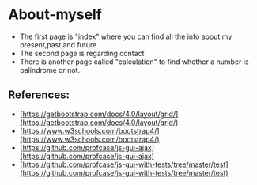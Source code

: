 # About-myself
* The first page is "index" where you can find all the info about my present,past and future
* The second page is regarding contact
* There is another page called "calculation" to find whether a number is palindrome or not.
## References:
* [https://getbootstrap.com/docs/4.0/layout/grid/](https://getbootstrap.com/docs/4.0/layout/grid/)
* [https://www.w3schools.com/bootstrap4/](https://www.w3schools.com/bootstrap4/)
* [https://github.com/profcase/js-gui-ajax](https://github.com/profcase/js-gui-ajax)
* [https://github.com/profcase/js-gui-with-tests/tree/master/test](https://github.com/profcase/js-gui-with-tests/tree/master/test)

